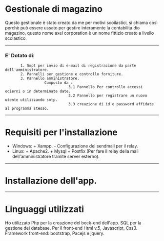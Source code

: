 # Gestionale di magazino

Questo gestionale è stato creato da me per motivi scoilastici, si chiama così perchè può essere ussato per gestire interamente la    contabilita dio magazino, questo nome axel corporation è un nome fittizio creato a livello scolastico.

-----------------------------------------------------------------------------------------------------------------------------------------

### E' Dotato di:
           1. Smpt per invio di e-mail di registrazione da parte dell'amministratore.
           2. Pannelli per gestione e controllo forniture.
           3. Pannello amministratore.
                      Composto da :
                                 3.1 Pannello Per controllo accessi odierni o in determinate date.
                                 3.2 Pannello per registrare un nuovo utente utilizzando smtp.
                                 3.3 creazione di id e password affidate al programma stesso.
   
------------------------------------------------------------------------------------------------------------------------------------------
# Requisiti per l'installazione
+ Windows:
           + Xampp.
                      - Configurazione del sendmail per il relay.
+ Linux:
           + Apache2.
           + Mysql
           + Postfix (Per fare il relay della mail dell'amministratore tramite server esterno).
------------------------------------------------------------------------------------------------------------------------------------------

# Installazione dell'app.



------------------------------------------------------------------------------------------------------------------------------------------

# Linguaggi utilizzati
Ho utilizzato Php per la creazione del beck-end dell'app.
SQL per la gestione del database.
Per il front-end Html v.5, Javascript, Css3.
Framework front-end: bootstrap, Pacejs e jquery.
